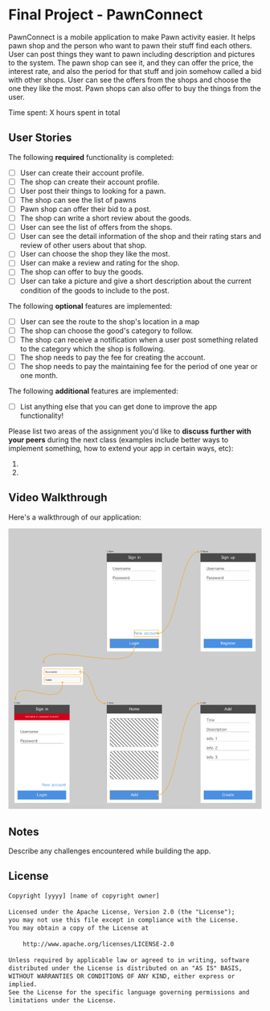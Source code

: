 # Final Project - PawnConnect

PawnConnect is a mobile application to make Pawn activity easier. It helps pawn shop and the person who want to pawn their stuff find each others.
User can post things they want to pawn including description and pictures to the system. The pawn shop can see it, and they can offer the price, the interest rate, and also the period for that stuff and join somehow called a bid with other shops. User can see the offers from the shops and choose the one they like the most.
Pawn shops can also offer to buy the things from the user.

Time spent: X hours spent in total

## User Stories

The following **required** functionality is completed:

- [ ] User can create their account profile.
- [ ] The shop can create their account profile.
- [ ] User post their things to looking for a pawn.
- [ ] The shop can see the list of pawns
- [ ] Pawn shop can offer their bid to a post.
- [ ] The shop can write a short review about the goods.
- [ ] User can see the list of offers from the shops.
- [ ] User can see the detail information of the shop and their rating stars and review of other users about that shop.
- [ ] User can choose the shop they like the most.
- [ ] User can make a review and rating for the shop.
- [ ] The shop can offer to buy the goods.
- [ ] User can take a picture and give a short description about the current condition of the goods to include to the post.

The following **optional** features are implemented:

- [ ] User can see the route to the shop's location in a map
- [ ] The shop can choose the good's category to follow.
- [ ] The shop can receive a notification when a user post something related to the category which the shop is following.
- [ ] The shop needs to pay the fee for creating the account.
- [ ] The shop needs to pay the maintaining fee for the period of one year or one month.

The following **additional** features are implemented:

- [ ] List anything else that you can get done to improve the app functionality!

Please list two areas of the assignment you'd like to **discuss further with your peers** during the next class (examples include better ways to implement something, how to extend your app in certain ways, etc):

1.
2.

## Video Walkthrough

Here's a walkthrough of our application:

<img src='https://github.com/Travelsistant/Travelsistant/blob/master/Wireframe.png' title='Workflow' width='' alt='Workflow' />

## Notes

Describe any challenges encountered while building the app.

## License

    Copyright [yyyy] [name of copyright owner]

    Licensed under the Apache License, Version 2.0 (the "License");
    you may not use this file except in compliance with the License.
    You may obtain a copy of the License at

        http://www.apache.org/licenses/LICENSE-2.0

    Unless required by applicable law or agreed to in writing, software
    distributed under the License is distributed on an "AS IS" BASIS,
    WITHOUT WARRANTIES OR CONDITIONS OF ANY KIND, either express or implied.
    See the License for the specific language governing permissions and
    limitations under the License.
